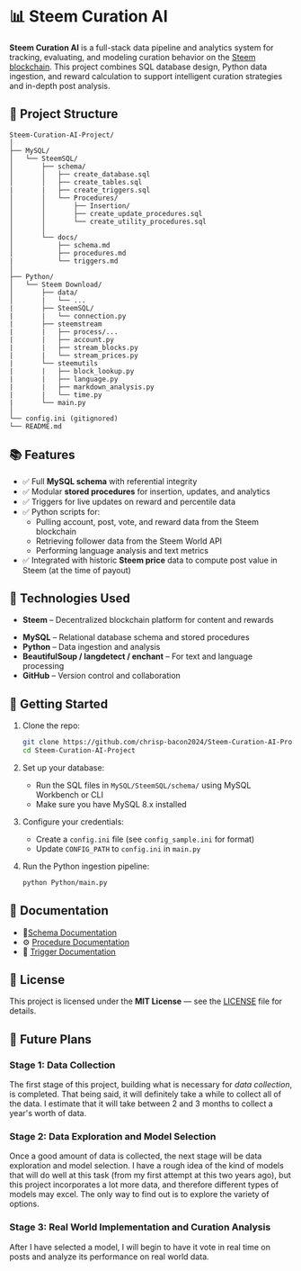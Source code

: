# 📊 Steem Curation AI

**Steem Curation AI** is a full-stack data pipeline and analytics system for tracking, evaluating, and modeling curation behavior on the [Steem blockchain](https://steem.io). This project combines SQL database design, Python data ingestion, and reward calculation to support intelligent curation strategies and in-depth post analysis.

## 🔧 Project Structure

```
Steem-Curation-AI-Project/
│
├── MySQL/
│   └── SteemSQL/
│       ├── schema/
│       │   ├── create_database.sql
│       │   ├── create_tables.sql
|       |   ├── create_triggers.sql
│       │   └── Procedures/
│       │       ├── Insertion/
│       │       ├── create_update_procedures.sql
│       │       └── create_utility_procedures.sql
│       │       
│       └── docs/
│           ├── schema.md
│           ├── procedures.md
|           └── triggers.md
│
├── Python/
│   └── Steem Download/
│       ├── data/
│       |   └── ...
|       ├── SteemSQL/
|       |   └── connection.py
|       ├── steemstream
|       |   ├── process/...
|       |   ├── account.py
|       |   ├── stream_blocks.py
|       |   └── stream_prices.py
|       └── steemutils
|       |   ├── block_lookup.py
|       |   ├── language.py
|       |   ├── markdown_analysis.py
|       |   └── time.py
|       └── main.py
│
└── config.ini (gitignored)
└── README.md
```

## 📚 Features

- ✅ Full **MySQL schema** with referential integrity
- ✅ Modular **stored procedures** for insertion, updates, and analytics
- ✅ Triggers for live updates on reward and percentile data
- ✅ Python scripts for:
  - Pulling account, post, vote, and reward data from the Steem blockchain
  - Retrieving follower data from the Steem World API
  - Performing language analysis and text metrics
- ✅ Integrated with historic **Steem price** data to compute post value in Steem (at the time of payout)

## 🧱 Technologies Used

- **Steem** – Decentralized blockchain platform for content and rewards

* **MySQL** – Relational database schema and stored procedures
* **Python** – Data ingestion and analysis
* **BeautifulSoup / langdetect / enchant** – For text and language processing
* **GitHub** – Version control and collaboration

## 🚀 Getting Started

1. Clone the repo:

   ```bash
   git clone https://github.com/chrisp-bacon2024/Steem-Curation-AI-Project.git
   cd Steem-Curation-AI-Project
   ```

2. Set up your database:

   - Run the SQL files in `MySQL/SteemSQL/schema/` using MySQL Workbench or CLI
   - Make sure you have MySQL 8.x installed

3. Configure your credentials:

   - Create a `config.ini` file (see `config_sample.ini` for format)
   - Update `CONFIG_PATH` to `config.ini` in `main.py`

4. Run the Python ingestion pipeline:

   ```bash
   python Python/main.py
   ```

## 📖 Documentation

- 📄[Schema Documentation](https://github.com/chrisp-bacon2024/Steem-Curation-AI-Project/blob/main/MySQL/docs/schema.md)
- ⚙️ [Procedure Documentation](https://github.com/chrisp-bacon2024/Steem-Curation-AI-Project/blob/main/MySQL/docs/procedures.md)
- 🧨 [Trigger Documentation](https://github.com/chrisp-bacon2024/Steem-Curation-AI-Project/blob/main/MySQL/docs/trigger.md)

## 📝 License

This project is licensed under the **MIT License** — see the [LICENSE](LICENSE) file for details.

## 🧭 Future Plans
### Stage 1: Data Collection
The first stage of this project, building what is necessary for *data collection*, is completed. That being said, it will definitely take a while to collect all of the data. I estimate that it will take between 2 and 3 months to collect a year's worth of data.
### Stage 2: Data Exploration and Model Selection
Once a good amount of data is collected, the next stage will be data exploration and model selection. I have a rough idea of the kind of models that will do well at this task (from my first attempt at this two years ago), but this project incorporates a lot more data, and therefore different types of models may excel. The only way to find out is to explore the variety of options.
### Stage 3: Real World Implementation and Curation Analysis
After I have selected a model, I will begin to have it vote in real time on posts and analyze its performance on real world data.

